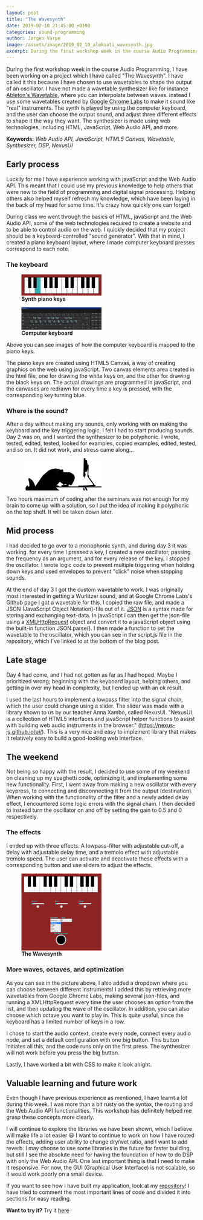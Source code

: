 ```yaml
---
layout: post
title: "The Wavesynth"
date: 2019-02-10 21:45:00 +0100
categories: sound-programming
author: Jørgen Varpe
image: /assets/image/2019_02_10_aleksati_wavesynth.jpg
excerpt: During the first workshop week in the course Audio Programming, I have been working on a project which I have called "The Wavesynth". I have called it this because I have chosen to use wavetables to shape the output of an oscillator. I have not made a wavetable synthesizer like for instance <a href="https://www.ableton.com/en/packs/wavetable/" target="_blank">Ableton's Wavetable</a>, where you can interpolate between waves. instead I use some wavetables created by <a href="https://github.com/GoogleChromeLabs/web-audio-samples/tree/gh-pages/samples/audio/wave-tables" target="_blank">Google Chrome Labs</a> to make it sound like "real" instruments. The synth is played by using the computer keyboard, and the user can choose the output sound, and adjust three different effects to shape the it the way they want. The synthesizer is made using web technologies, including HTML, JavaScript, Web Audio API, and more.
---
```



During the first workshop week in the course Audio Programming, I have been working on a project which I have called "The Wavesynth". I have called it this because I have chosen to use wavetables to shape the output of an oscillator. I have not made a wavetable synthesizer like for instance <a href="https://www.ableton.com/en/packs/wavetable/" target="_blank">Ableton's Wavetable</a>, where you can interpolate between waves. instead I use some wavetables created by <a href="https://github.com/GoogleChromeLabs/web-audio-samples/tree/gh-pages/samples/audio/wave-tables" target="_blank">Google Chrome Labs</a> to make it sound like "real" instruments. The synth is played by using the computer keyboard, and the user can choose the output sound, and adjust three different effects to shape it the way they want. The synthesizer is made using web technologies, including HTML, JavaScript, Web Audio API, and more.

__Keywords:__ _Web Audio API, JavaScript, HTML5 Canvas, Wavetable, Synthesizer, DSP, NexusUI_

## Early process

Luckily for me I have experience working with javaScript and the Web Audio API. This meant that I could use my previous knowledge to help others that were new to the field of programming and digital signal processing. Helping others also helped myself refresh my knowledge, which have been laying in the back of my head for some time. It's crazy how quickly one can forget!

During class we went through the basics of HTML, javaScript and the Web Audio API, some of the web technologies required to create a website and to be able to control audio on the web. I quickly decided that my project should be a keyboard-controlled "sound generator". With that in mind, I created a piano keyboard layout, where I made computer keyboard presses correspond to each note.

### The keyboard

<figure>
  <img src="/assets/image/2019_02_10_varpe_keyboard.jpg" alt="synth piano keys" width="50%" align="middle"/>
  <figcaption><strong>Synth piano keys</strong></figcaption>
</figure>

<figure>
  <img src="/assets/image/2019_02_10_varpe_tast.PNG" alt="computer keyboard" width="50%" align="middle"/>
  <figcaption><strong>Computer keyboard</strong></figcaption>
</figure>

Above you can see images of how the computer keyboard is mapped to the piano keys.

The piano keys are created using HTML5 Canvas, a way of creating graphics on the web using javaScript. Two canvas elements area created in the html file, one for drawing the white keys on, and the other for drawing the black keys on. The actual drawings are programmed in javaScript, and the canvases are redrawn for every time a key is pressed, with the corresponding key turning blue.

### Where is the sound?

After a day without making any sounds, only working with on making the keyboard and the key triggering logic, I felt I had to start producing sounds. Day 2 was on, and I wanted the synthesizer to be polyphonic. I wrote, tested, edited, tested, looked for examples, copied examples, edited, tested, and so on. It did not work, and stress came along...

<figure>
  <img src="/assets/image/2019_02_10_varpe_codeStress.jpg" alt="Stressed out by code" width="50%" align="middle"/>
  <figcaption></figcaption>
</figure>

Two hours maximum of coding after the seminars was not enough for my brain to come up with a solution, so I put the idea of making it polyphonic on the top shelf. It will be taken down later.

## Mid process

I had decided to go over to a monophonic synth, and during day 3 it was working. for every time I pressed a key, I created a new oscillator, passing the frequency as an argument, and for every release of the key, I stopped the oscillator. I wrote logic code to prevent multiple triggering when holding down keys and used envelopes to prevent "click" noise when stopping sounds.

At the end of day 3 I got the custom wavetable to work. I was originally most interested in getting a Wurlitzer sound, and at Google Chrome Labs's Github page I got a wavetable for this. I copied the raw file, and made a JSON (JavaScript Object Notation)-file out of it. <a href="https://www.w3schools.com/js/js_json_intro.asp" target="_blank">JSON</a> is a syntax made for storing and exchanging text-data. In javaScript I can then get the json-file using a <a href="https://www.w3schools.com/xml/xml_http.asp" target="_blank">XMLHttpRequest</a> object and convert it to a javaScript object using the built-in function JSON.parse(). I then made a function to set the wavetable to the oscillator, which you can see in the script.js file in the repository, which I've linked to at the bottom of the blog post.

## Late stage

Day 4 had come, and I had not gotten as far as I had hoped. Maybe I prioritized wrong; beginning with the keyboard layout, helping others, and getting in over my head in complexity, but I ended up with an ok result.

I used the last hours to implement a lowpass filter into the signal chain, which the user could change using a slider. The slider was made with a library shown to us by our teacher Anna Xambó, called NexusUI. "NexusUI is a collection of HTML5 interfaces and javaScript helper functions to assist with building web audio instruments in the browser." (<a href="https://nexus-js.github.io/ui/" target="_blank">https://nexus-js.github.io/ui/</a>). This is a very nice and easy to implement library that makes it relatively easy to build a good-looking web interface.

## The weekend

Not being so happy with the result, I decided to use some of my weekend on cleaning up my spaghetti code, optimizing it, and implementing some new functionality. First, I went away from making a new oscillator with every keypress, to connecting and disconnecting it from the output (destination). When working with the functionality of the filter and a newly added delay effect, I encountered some logic errors with the signal chain. I then decided to instead turn the oscillator on and off by setting the gain to 0.5 and 0 respectively.

### The effects

I ended up with three effects. A lowpass-filter with adjustable cut-off, a delay with adjustable delay time, and a tremolo effect with adjustable tremolo speed. The user can activate and deactivate these effects with a corresponding button and use sliders to adjust the effects.

<figure>
  <img src="/assets/image/2019_02_10_varpe_dropdown.PNG" alt="The Wavesynth" width="50%" align="middle"/>
  <figcaption><strong>The Wavesynth</strong></figcaption>
</figure>

### More waves, octaves, and optimization

As you can see in the picture above, I also added a dropdown where you can choose between different instruments! I added this by retrieving more wavetables from Google Chrome Labs, making several json-files, and running a XMLHttpRequest every time the user chooses an option from the list, and then updating the wave of the oscillator. In addition, you can also choose which octave you want to play in. This is quite useful, since the keyboard has a limited number of keys in a row.

I chose to start the audio context, create every node, connect every audio node, and set a default configuration with one big button. This button initiates all this, and the code runs only on the first press. The synthesizer will not work before you press the big button.

Lastly, I have worked a bit with CSS to make it look alright.

## Valuable learning and future work

Even though I have previous experience as mentioned, I have learnt a lot during this week. I was more than a bit rusty on the syntax, the routing and the Web Audio API functionalities. This workshop has definitely helped me grasp these concepts more clearly.

I will continue to explore the libraries we have been shown, which I believe will make life a lot easier :smiley: I want to continue to work on how I have routed the effects, adding user ability to change dry/wet ratio, and I want to add reverb. I may choose to use some libraries in the future for faster building, but still I see the absolute need for having the foundation of how to do DSP with only the Web Audio API. One last important thing is that I need to make it responsive. For now, the GUI (Graphical User Interface) is not scalable, so it would work poorly on a small device.

If you want to see how I have built my application, look at my <a href="https://github.com/MeltingPlanet/miniProj" target="_blank">repository</a>! I have tried to comment the most important lines of code and divided it into sections for easy reading.

__Want to try it?__ Try it <a href="http://folk.ntnu.no/jorgennv/miniProject/" target="_blank">here</a>
